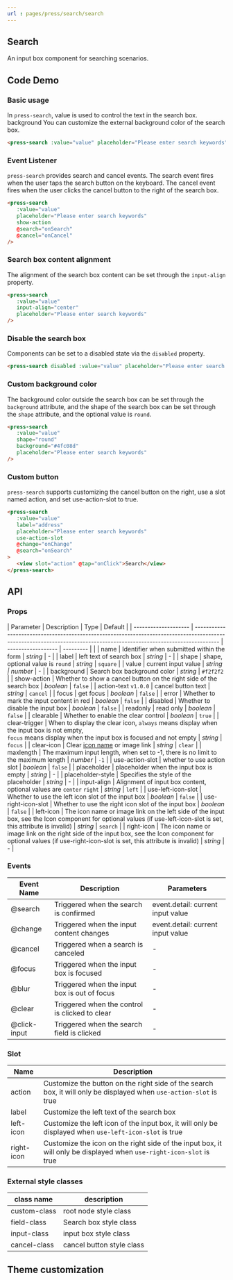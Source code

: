 ```yaml
---
url : pages/press/search/search
---
```


## Search

An input box component for searching scenarios.

## Code Demo

### Basic usage

In `press-search`, value is used to control the text in the search box. background You can customize the external background color of the search box.

```html
<press-search :value="value" placeholder="Please enter search keywords" />
```

### Event Listener

`press-search` provides search and cancel events. The search event fires when the user taps the search button on the keyboard. The cancel event fires when the user clicks the cancel button to the right of the search box.

```html
<press-search
   :value="value"
   placeholder="Please enter search keywords"
   show-action
   @search="onSearch"
   @cancel="onCancel"
/>
```

### Search box content alignment

The alignment of the search box content can be set through the `input-align` property.

```html
<press-search
   :value="value"
   input-align="center"
   placeholder="Please enter search keywords"
/>
```

### Disable the search box

Components can be set to a disabled state via the `disabled` property.

```html
<press-search disabled :value="value" placeholder="Please enter search keywords" />
```

### Custom background color

The background color outside the search box can be set through the `background` attribute, and the shape of the search box can be set through the `shape` attribute, and the optional value is `round`.

```html
<press-search
   :value="value"
   shape="round"
   background="#4fc08d"
   placeholder="Please enter search keywords"
/>
```

### Custom button

`press-search` supports customizing the cancel button on the right, use a slot named action, and set use-action-slot to true.

```html
<press-search
   :value="value"
   label="address"
   placeholder="Please enter search keywords"
   use-action-slot
   @change="onChange"
   @search="onSearch"
>
   <view slot="action" @tap="onClick">Search</view>
</press-search>
```


## API

### Props

| Parameter            | Description                                                                                                                                                           | Type               | Default   |
| -------------------- | --------------------------------------------------------------------------------------------------------------------------------------------------------------------- | ------------------ | --------- |  |
| name                 | Identifier when submitted within the form                                                                                                                             | _string_           | -         |
| label                | left text of search box                                                                                                                                               | _string_           | -         |
| shape                | shape, optional value is `round`                                                                                                                                      | _string_           | `square`  |
| value                | current input value                                                                                                                                                   | _string \| number_ | -         |
| background           | Search box background color                                                                                                                                           | _string_           | `#f2f2f2` |
| show-action          | Whether to show a cancel button on the right side of the search box                                                                                                   | _boolean_          | `false`   |
| action-text `v1.0.0` | cancel button text                                                                                                                                                    | _string_           | `cancel`  |
| focus                | get focus                                                                                                                                                             | _boolean_          | `false`   |
| error                | Whether to mark the input content in red                                                                                                                              | _boolean_          | `false`   |
| disabled             | Whether to disable the input box                                                                                                                                      | _boolean_          | `false`   |
| readonly             | read only                                                                                                                                                             | _boolean_          | `false`   |
| clearable            | Whether to enable the clear control                                                                                                                                   | _boolean_          | `true`    |
| clear-trigger        | When to display the clear icon, `always` means display when the input box is not empty, <br>`focus` means display when the input box is focused and not empty         | _string_           | `focus`   |
| clear-icon           | Clear [icon name](#/icon) or image link                                                                                                                               | _string_           | `clear`   |
| maxlength            | The maximum input length, when set to -1, there is no limit to the maximum length                                                                                     | _number_           | `-1`      |
| use-action-slot      | whether to use action slot                                                                                                                                            | _boolean_          | `false`   |
| placeholder          | placeholder when the input box is empty                                                                                                                               | _string_           | -         |
| placeholder-style    | Specifies the style of the placeholder                                                                                                                                | _string_           | -         |
| input-align          | Alignment of input box content, optional values are `center` `right`                                                                                                  | _string_           | `left`    |
| use-left-icon-slot   | Whether to use the left icon slot of the input box                                                                                                                    | _boolean_          | `false`   |
| use-right-icon-slot  | Whether to use the right icon slot of the input box                                                                                                                   | _boolean_          | `false`   |
| left-icon            | The icon name or image link on the left side of the input box, see the Icon component for optional values (if use-left-icon-slot is set, this attribute is invalid)   | _string_           | `search`  |
| right-icon           | The icon name or image link on the right side of the input box, see the Icon component for optional values (if use-right-icon-slot is set, this attribute is invalid) | _string_           | -         |

### Events

| Event Name   | Description                                    | Parameters                        |
| ------------ | ---------------------------------------------- | --------------------------------- |
| @search      | Triggered when the search is confirmed         | event.detail: current input value |
| @change      | Triggered when the input content changes       | event.detail: current input value |
| @cancel      | Triggered when a search is canceled            | -                                 |
| @focus       | Triggered when the input box is focused        | -                                 |
| @blur        | Triggered when the input box is out of focus   | -                                 |
| @clear       | Triggered when the control is clicked to clear | -                                 |
| @click-input | Triggered when the search field is clicked     | -                                 |

### Slot

| Name       | Description                                                                                                         |
| ---------- | ------------------------------------------------------------------------------------------------------------------- |
| action     | Customize the button on the right side of the search box, it will only be displayed when `use-action-slot` is true  |
| label      | Customize the left text of the search box                                                                           |
| left-icon  | Customize the left icon of the input box, it will only be displayed when `use-left-icon-slot` is true               |
| right-icon | Customize the icon on the right side of the input box, it will only be displayed when `use-right-icon-slot` is true |

### External style classes

| class name   | description               |
| ------------ | ------------------------- |
| custom-class | root node style class     |
| field-class  | Search box style class    |
| input-class  | input box style class     |
| cancel-class | cancel button style class |

## Theme customization

<theme-config />